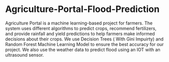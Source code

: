 # Agriculture-Portal-Flood-Prediction

Agriculture Portal is a machine learning-based project for farmers. The system uses different algorithms to predict crops, recommend fertilizers, and provide rainfall 
and yield predictions to help farmers make informed decisions about their crops. We use Decision Trees ( With Gini Impuirty) and Random Forest Machine Learning Model
to ensure the best accuracy for our project. 
We also use the weather data to predict flood using an IOT with an ultrasound sensor. 
